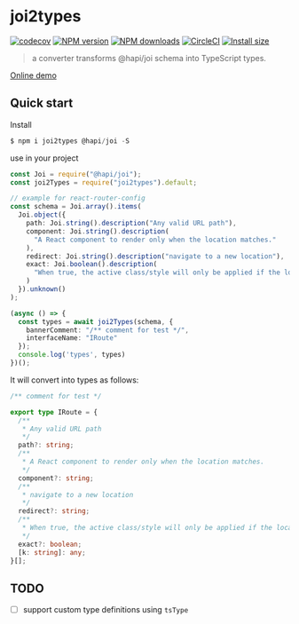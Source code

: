 # joi2types

[![codecov](https://codecov.io/gh/ycjcl868/joi2Types/branch/master/graph/badge.svg)](https://codecov.io/gh/ycjcl868/joi2Types) [![NPM version](https://img.shields.io/npm/v/joi2types.svg?style=flat)](https://npmjs.org/package/joi2types) [![NPM downloads](http://img.shields.io/npm/dm/joi2types.svg?style=flat)](https://npmjs.org/package/joi2types) [![CircleCI](https://circleci.com/gh/ycjcl868/joi2types/tree/master.svg?style=svg)](https://circleci.com/gh/ycjcl868/joi2types/tree/master) [![Install size](https://badgen.net/packagephobia/install/joi2types)](https://packagephobia.now.sh/result?p=joi2types)

> a converter transforms @hapi/joi schema into TypeScript types.

[Online demo](https://runkit.com/ycjcl868/joi2types)

## Quick start

Install

```ts
$ npm i joi2types @hapi/joi -S
```

use in your project

```ts
const Joi = require("@hapi/joi");
const joi2Types = require("joi2types").default;

// example for react-router-config
const schema = Joi.array().items(
  Joi.object({
    path: Joi.string().description("Any valid URL path"),
    component: Joi.string().description(
      "A React component to render only when the location matches."
    ),
    redirect: Joi.string().description("navigate to a new location"),
    exact: Joi.boolean().description(
      "When true, the active class/style will only be applied if the location is matched exactly."
    )
  }).unknown()
);

(async () => {
  const types = await joi2Types(schema, {
    bannerComment: "/** comment for test */",
    interfaceName: "IRoute"
  });
  console.log('types', types)
})();
```

It will convert into types as follows:

```ts
/** comment for test */

export type IRoute = {
  /**
   * Any valid URL path
   */
  path?: string;
  /**
   * A React component to render only when the location matches.
   */
  component?: string;
  /**
   * navigate to a new location
   */
  redirect?: string;
  /**
   * When true, the active class/style will only be applied if the location is matched exactly.
   */
  exact?: boolean;
  [k: string]: any;
}[];
```

## TODO

- [ ] support custom type definitions using `tsType`
